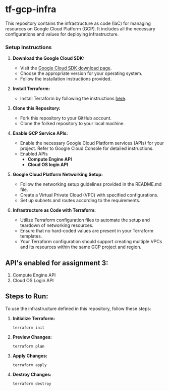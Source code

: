 # tf-gcp-infra

This repository contains the infrastructure as code (IaC) for managing resources on Google Cloud Platform (GCP). It includes all the necessary configurations and values for deploying infrastructure.

### Setup Instructions
 
1. **Download the Google Cloud SDK:**
   - Visit the [Google Cloud SDK download page](https://cloud.google.com/sdk/docs/install).
   - Choose the appropriate version for your operating system.
   - Follow the installation instructions provided.
 
2. **Install Terraform:**
   - Install Terraform by following the instructions [here](https://learn.hashicorp.com/tutorials/terraform/install-cli).
 
3. **Clone this Repository:**
   - Fork this repository to your GitHub account.
   - Clone the forked repository to your local machine.
 
4. **Enable GCP Service APIs:**
   - Enable the necessary Google Cloud Platform services (APIs) for your project. Refer to Google Cloud Console for detailed instructions.
   - Enabled APIs
        - **Compute Engine API**
        - **Cloud OS login API**
 
5. **Google Cloud Platform Networking Setup:**
   - Follow the networking setup guidelines provided in the README.md file.
   - Create a Virtual Private Cloud (VPC) with specified configurations.
   - Set up subnets and routes according to the requirements.
 
6. **Infrastructure as Code with Terraform:**
   - Utilize Terraform configuration files to automate the setup and teardown of networking resources.
   - Ensure that no hard-coded values are present in your Terraform templates.
   - Your Terraform configuration should support creating multiple VPCs and its resources within the same GCP project and region.

## API's enabled for assignment 3:
1. Compute Engine API
2. Cloud OS Login API

## Steps to Run:
To use the infrastructure defined in this repository, follow these steps:
1. **Initialize Terraform:**
   ```
   terraform init
   ```

2. **Preview Changes:**
   ```
   terraform plan
   ```

3. **Apply  Changes:**
   ```
   terraform apply
   ```

4. **Destroy  Changes:**
   ```
   terraform destroy
   ```